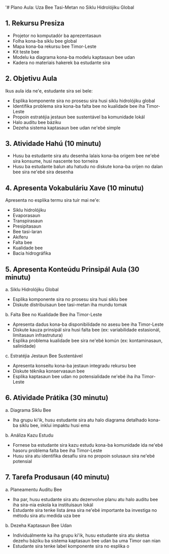 '# Plano Aula: Uza Bee Tasi-Metan no Siklu Hidrolójiku Global

## 1. Rekursu Presiza

- Projetor no komputadór ba aprezentasaun
- Folha kona-ba siklu bee global
- Mapa kona-ba rekursu bee Timor-Leste
- Kit teste bee
- Modelu ka diagrama kona-ba modelu kaptasaun bee udan
- Kadera no materiais hakerek ba estudante sira

## 2. Objetivu Aula

Ikus aula ida ne'e, estudante sira sei bele:
- Esplika komponente sira no prosesu sira husi siklu hidrolójiku global
- Identifika problema sira kona-ba falta bee no kualidade bee iha Timor-Leste
- Propoin estratéjia jestaun bee sustentável ba komunidade lokál
- Halo auditu bee báziku
- Dezeha sistema kaptasaun bee udan ne'ebé simple

## 3. Atividade Hahú (10 minutu)

- Husu ba estudante sira atu desenha lalais kona-ba origem bee ne'ebé sira konsume, husi nascente too torneira
- Husu ba estudante balun atu hatudu no diskute kona-ba orijen no dalan bee sira ne'ebé sira desenha

## 4. Apresenta Vokabuláriu Xave (10 minutu)

Apresenta no esplika termu sira tuir mai ne'e:
- Siklu hidrolójiku
- Evaporasaun
- Transpirasaun
- Presipitasaun
- Bee tasi-laran
- Akíferu
- Falta bee
- Kualidade bee
- Bacia hidrográfika

## 5. Apresenta Konteúdu Prinsipál Aula (30 minutu)

a. Siklu Hidrolójiku Global
   - Esplika komponente sira no prosesu sira husi siklu bee
   - Diskute distribuisaun bee tasi-metan iha mundu tomak

b. Falta Bee no Kualidade Bee iha Timor-Leste
   - Apresenta dadus kona-ba disponibilidade no asesu bee iha Timor-Leste
   - Diskute kauza prinsipál sira husi falta bee (ex: variabilidade estasionál, limitasaun infrastrutura)
   - Esplika problema kualidade bee sira ne'ebé komún (ex: kontaminasaun, salinidade)

c. Estratéjia Jestaun Bee Sustentável
   - Apresenta konseitu kona-ba jestaun integradu rekursu bee
   - Diskute téknika konservasaun bee
   - Esplika kaptasaun bee udan no potensialidade ne'ebé iha iha Timor-Leste

## 6. Atividade Prátika (30 minutu)

a. Diagrama Siklu Bee
   - Iha grupu ki'ik, husu estudante sira atu halo diagrama detalhado kona-ba siklu bee, inklui impaktu husi ema

b. Análiza Kazu Estudu
   - Fornese ba estudante sira kazu estudu kona-ba komunidade ida ne'ebé hasoru problema falta bee iha Timor-Leste
   - Husu sira atu identifika desafiu sira no propoin solusaun sira ne'ebé potensial

## 7. Tarefa Produsaun (40 minutu)

a. Planeamentu Auditu Bee
   - Iha par, husu estudante sira atu dezenvolve planu atu halo auditu bee iha sira-nia eskola ka instituisaun lokál
   - Estudante sira tenke lista área sira ne'ebé importante ba investiga no métodu sira atu medida uza bee

b. Dezeha Kaptasaun Bee Udan
   - Individuálmente ka iha grupu ki'ik, husu estudante sira atu sketsa dezehu báziku ba sistema kaptasaun bee udan ba uma Timor oan nian
   - Estudante sira tenke label komponente sira no esplika o